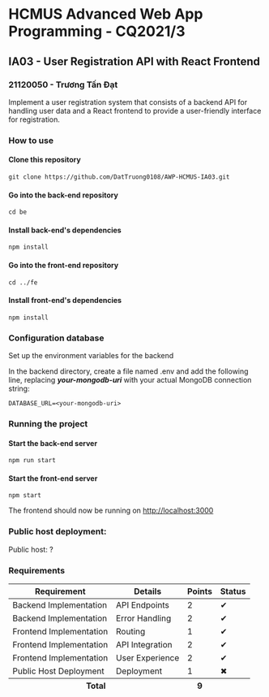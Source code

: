 # HCMUS Advanced Web App Programming - CQ2021/3

## IA03 - User Registration API with React Frontend

### 21120050 - Trương Tấn Đạt


Implement a user registration system that consists of a backend API for handling user data and a React frontend to provide a user-friendly interface for registration.

### How to use
#### Clone this repository 

```
git clone https://github.com/DatTruong0108/AWP-HCMUS-IA03.git
```

#### Go into the back-end repository

```
cd be
```

#### Install back-end's dependencies

```
npm install
```

#### Go into the front-end repository

```
cd ../fe
```

#### Install front-end's dependencies

```
npm install
```

### Configuration database 
Set up the environment variables for the backend

In the backend directory, create a file named .env and add the following line, replacing ***your-mongodb-uri*** with your actual MongoDB connection string:

```
DATABASE_URL=<your-mongodb-uri>
```

### Running the project
#### Start the back-end server
```
npm run start
```

#### Start the front-end server
```
npm start
```

The frontend should now be running on [http://localhost:3000](http://localhost:3000)

### Public host deployment:
Public host: ?

### Requirements
<table className="table table-bordered mt-3">
  <thead className="table-light">
    <tr>
      <th>Requirement</th>
      <th>Details</th>
      <th>Points</th>
      <th>Status</th>
    </tr>
  </thead>
  <tbody>
    <tr>
      <td>Backend Implementation</td>
      <td>API Endpoints</td>
      <td>2</td>
      <td>&#10004;</td>
    </tr>
    <tr>
      <td>Backend Implementation</td>
      <td>Error Handling</td>
      <td>2</td>
      <td>&#10004;</td>
    </tr>
    <tr>
      <td>Frontend Implementation</td>
      <td>Routing</td>
      <td>1</td>
      <td>&#10004;</td>
    </tr>
    <tr>
      <td>Frontend Implementation</td>
      <td>API Integration</td>
      <td>2</td>
      <td>&#10004;</td>
    </tr>
    <tr>
      <td>Frontend Implementation</td>
      <td>User Experience</td>
      <td>2</td>
      <td>&#10004;</td>
    </tr>
    <tr>
      <td>Public Host Deployment</td>
      <td>Deployment</td>
      <td>1</td>
      <td>&#10006;</td>
    </tr>
  </tbody>
  <tfoot>
    <tr>
      <th colSpan="2">Total</th>
      <th>9</th>
    </tr>
  </tfoot>
</table>